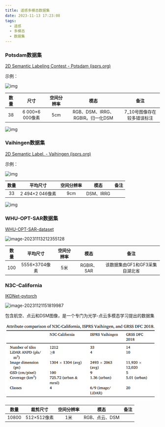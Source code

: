 ```yaml
---
title: 遥感多模态数据集
date: 2023-11-13 17:23:08
tags:
  - 遥感
  - 多模态
  - 数据集
---
```


<!--more-->

### Potsdam数据集

[2D Semantic Labeling Contest - Potsdam (isprs.org)](https://www.isprs.org/education/benchmarks/UrbanSemLab/2d-sem-label-potsdam.aspx)

示例：

![img](https://cdn.jsdelivr.net/gh/FouforPast/pic-storage@main/img/potsdam_top_dsm_label.png)

| 数量 |      尺寸       | 空间分辨率 |               模态               |            备注            |
| :--: | :-------------: | :--------: | :------------------------------: | :------------------------: |
|  38  | 6 000×6 000像素 |    5cm     | RGB、DSM、IRRG、RGBIR。归一化DSM | 7_10号图像存在较多错误标注 |



![img](https://cdn.jsdelivr.net/gh/FouforPast/pic-storage@main/img/potsdam2d_table.png)



### Vaihingen数据集

[2D Semantic Label. - Vaihingen (isprs.org)](https://www.isprs.org/education/benchmarks/UrbanSemLab/2d-sem-label-vaihingen.aspx)

示例：

![img](https://cdn.jsdelivr.net/gh/FouforPast/pic-storage@main/img/examples_top_dsm_gts.png)

| 数量 |    平均尺寸     | 空间分辨率 |   模态    | 备注 |
| :--: | :-------------: | :--------: | :-------: | :--: |
|  33  | 2 494×2 046像素 |    9cm     | DSM、IRRG |      |

![img](https://www.isprs.org/education/benchmarks/UrbanSemLab/img/table_label_contest_image_overview.png?width=500&height=397.5490196078431)

### WHU-OPT-SAR数据集

[WHU-OPT-SAR-dataset](https://github.com/AmberHen/WHU-OPT-SAR-dataset)

![image-20231113212355128](https://cdn.jsdelivr.net/gh/FouforPast/pic-storage@main/img/image-20231113212355128.png)

| 数量 |   平均尺寸    | 空间分辨率 |    模态    |              备注              |
| :--: | :-----------: | :--------: | :--------: | :----------------------------: |
| 100  | 5556×3704像素 |    5米     | RGBIR、SAR | 该数据集由GF1和GF3采集自湖北省 |

### N3C-California

[IKDNet-pytorch](https://github.com/wymqqq/IKDNet-pytorch)

![image-20231121151819987](https://cdn.jsdelivr.net/gh/FouforPast/pic-storage@main/img/image-20231121151819987.png)

包含航空、点云和DSM图像，是一个专门为光学-点云多模态学习提出的数据集

![image-20231121152004075](assets/image-20231121152004075.png)

| 数量  |  裁剪尺寸   | 空间分辨率 |      模态      | 备注 |
| :---: | :---------: | :--------: | :------------: | :--: |
| 10800 | 512×512像素 |    1米     | RGB、点云、DSM |      |
